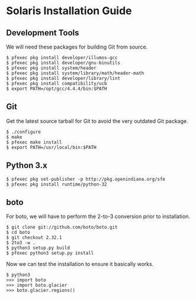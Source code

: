# Solaris Installation Guide

## Development Tools

We will need these packages for building Git from source.

```
$ pfexec pkg install developer/illumos-gcc
$ pfexec pkg install developer/gnu-binutils
$ pfexec pkg install system/header
$ pfexec pkg install system/library/math/header-math
$ pfexec pkg install developer/library/lint
$ pfexec pkg install compatibility/ucb
$ export PATH=/opt/gcc/4.4.4/bin:$PATH
```

## Git

Get the latest source tarball for Git to avoid the very outdated Git package.

```
$ ./configure
$ make
$ pfexec make install
$ export PATH=/usr/local/bin:$PATH
```

## Python 3.x

```
$ pfexec pkg set-publisher -p http://pkg.openindiana.org/sfe
$ pfexec pkg install runtime/python-32
```

## boto

For boto, we will have to perform the 2-to-3 conversion prior to installation.

```
$ git clone git://github.com/boto/boto.git
$ cd boto
$ git checkout 2.32.1
$ 2to3 -w .
$ python3 setup.py build
$ pfexec python3 setup.py install
```

Now we can test the installation to ensure it basically works.

```
$ python3
>>> import boto
>>> import boto.glacier
>>> boto.glacier.regions()
```
